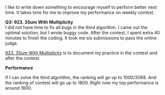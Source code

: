 
I like to write down something to encourage myself to perform better next time. It takes time for me to improve my performance on weekly contest. <br>

**Q3: 923. 3Sum With Multiplicity**<br>
I did not have time to fix all bugs in the third algorithm. I came out the optimal solution, but I wrote buggy code. After the contest, I spent extra 40 minutes to finish the coding. It took me six submissions to pass the online judge. <br>

[923. 3Sum With Multiplicity](https://leetcode.com/problems/3sum-with-multiplicity/discuss/181167/C-It-actually-took-me-exactly-one-hour-and-also-the-sixth-submission-passed-online-judge) is to document my practice in the contest and after the contest. <br>

**Performance**<br>

If I can solve the third algorithm, the ranking will go up to 1000/3068. And the ranking of contest will go up to 1800. Right now my top performance is around 1600. <br>

